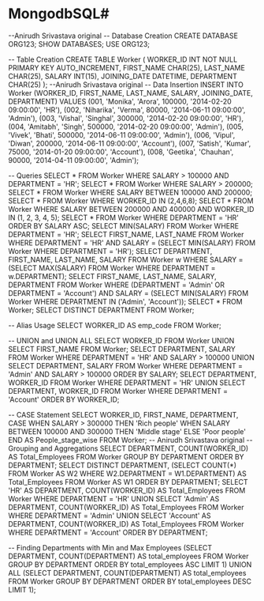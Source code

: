 # MongodbSQL#

--Anirudh Srivastava original
-- Database Creation
CREATE DATABASE ORG123;
SHOW DATABASES;
USE ORG123;

-- Table Creation
CREATE TABLE Worker (
    WORKER_ID INT NOT NULL PRIMARY KEY AUTO_INCREMENT,
    FIRST_NAME CHAR(25),
    LAST_NAME CHAR(25),
    SALARY INT(15),
    JOINING_DATE DATETIME,
    DEPARTMENT CHAR(25)
);
--Anirudh Srivastava original
-- Data Insertion
INSERT INTO Worker (WORKER_ID, FIRST_NAME, LAST_NAME, SALARY, JOINING_DATE, DEPARTMENT) VALUES
    (001, 'Monika', 'Arora', 100000, '2014-02-20 09:00:00', 'HR'),
    (002, 'Niharika', 'Verma', 80000, '2014-06-11 09:00:00', 'Admin'),
    (003, 'Vishal', 'Singhal', 300000, '2014-02-20 09:00:00', 'HR'),
    (004, 'Amitabh', 'Singh', 500000, '2014-02-20 09:00:00', 'Admin'),
    (005, 'Vivek', 'Bhati', 500000, '2014-06-11 09:00:00', 'Admin'),
    (006, 'Vipul', 'Diwan', 200000, '2014-06-11 09:00:00', 'Account'),
    (007, 'Satish', 'Kumar', 75000, '2014-01-20 09:00:00', 'Account'),
    (008, 'Geetika', 'Chauhan', 90000, '2014-04-11 09:00:00', 'Admin');

-- Queries
SELECT * FROM Worker WHERE SALARY > 100000 AND DEPARTMENT = 'HR';
SELECT * FROM Worker WHERE SALARY > 200000;
SELECT * FROM Worker WHERE SALARY BETWEEN 100000 AND 200000;
SELECT * FROM Worker WHERE WORKER_ID IN (2,4,6,8);
SELECT * FROM Worker WHERE SALARY BETWEEN 200000 AND 400000 AND WORKER_ID IN (1, 2, 3, 4, 5);
SELECT * FROM Worker WHERE DEPARTMENT = 'HR' ORDER BY SALARY ASC;
SELECT MIN(SALARY) FROM Worker WHERE DEPARTMENT = 'HR';
SELECT FIRST_NAME, LAST_NAME FROM Worker WHERE DEPARTMENT = 'HR' AND SALARY = (SELECT MIN(SALARY) FROM Worker WHERE DEPARTMENT = 'HR');
SELECT DEPARTMENT, FIRST_NAME, LAST_NAME, SALARY FROM Worker w WHERE SALARY = (SELECT MAX(SALARY) FROM Worker WHERE DEPARTMENT = w.DEPARTMENT);
SELECT FIRST_NAME, LAST_NAME, SALARY, DEPARTMENT FROM Worker WHERE (DEPARTMENT = 'Admin' OR DEPARTMENT = 'Account') AND SALARY = (SELECT MIN(SALARY) FROM Worker WHERE DEPARTMENT IN ('Admin', 'Account'));
SELECT * FROM Worker;
SELECT DISTINCT DEPARTMENT FROM Worker;

-- Alias Usage
SELECT WORKER_ID AS emp_code FROM Worker;

-- UNION and UNION ALL
SELECT WORKER_ID FROM Worker UNION SELECT FIRST_NAME FROM Worker;
SELECT DEPARTMENT, SALARY FROM Worker WHERE DEPARTMENT = 'HR' AND SALARY > 100000 UNION SELECT DEPARTMENT, SALARY FROM Worker WHERE DEPARTMENT = 'Admin' AND SALARY > 100000 ORDER BY SALARY;
SELECT DEPARTMENT, WORKER_ID FROM Worker WHERE DEPARTMENT = 'HR' UNION SELECT DEPARTMENT, WORKER_ID FROM Worker WHERE DEPARTMENT = 'Account' ORDER BY WORKER_ID;

-- CASE Statement
SELECT WORKER_ID, FIRST_NAME, DEPARTMENT,
    CASE 
        WHEN SALARY > 300000 THEN 'Rich people'
        WHEN SALARY BETWEEN 100000 AND 300000 THEN 'Middle stage'
        ELSE 'Poor people'
    END AS People_stage_wise
FROM Worker;
-- Anirudh Srivastava original
-- Grouping and Aggregations
SELECT DEPARTMENT, COUNT(WORKER_ID) AS Total_Employees FROM Worker GROUP BY DEPARTMENT ORDER BY DEPARTMENT;
SELECT DISTINCT DEPARTMENT, (SELECT COUNT(*) FROM Worker AS W2 WHERE W2.DEPARTMENT = W1.DEPARTMENT) AS Total_Employees FROM Worker AS W1 ORDER BY DEPARTMENT;
SELECT 'HR' AS DEPARTMENT, COUNT(WORKER_ID) AS Total_Employees FROM Worker WHERE DEPARTMENT = 'HR' UNION SELECT 'Admin' AS DEPARTMENT, COUNT(WORKER_ID) AS Total_Employees FROM Worker WHERE DEPARTMENT = 'Admin' UNION SELECT 'Account' AS DEPARTMENT, COUNT(WORKER_ID) AS Total_Employees FROM Worker WHERE DEPARTMENT = 'Account' ORDER BY DEPARTMENT;

-- Finding Departments with Min and Max Employees
(SELECT DEPARTMENT, COUNT(DEPARTMENT) AS total_employees FROM Worker GROUP BY DEPARTMENT ORDER BY total_employees ASC LIMIT 1) UNION ALL (SELECT DEPARTMENT, COUNT(DEPARTMENT) AS total_employees FROM Worker GROUP BY DEPARTMENT ORDER BY total_employees DESC LIMIT 1);
